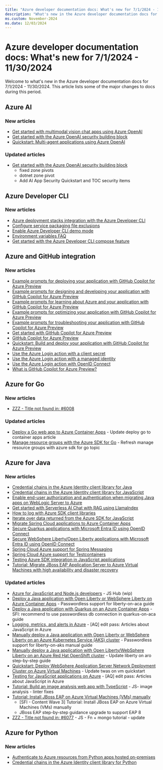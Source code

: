 ```yaml
---
title: "Azure developer documentation docs: What's new for 7/1/2024 - 11/30/2024"
description: "What's new in the Azure developer documentation docs for 7/1/2024 - 11/30/2024."
ms.custom: November-2024
ms.date: 12/03/2024
---
```


# Azure developer documentation docs: What's new for 7/1/2024 - 11/30/2024

Welcome to what's new in the Azure developer documentation docs for 7/1/2024 - 11/30/2024. This article lists some of the major changes to docs during this period.

## Azure AI

### New articles

- [Get started with multimodal vision chat apps using Azure OpenAI](./ai/get-started-app-chat-vision.md)
- [Get started with the Azure OpenAI security building block](./ai/get-started-securing-your-ai-app.md)
- [Quickstart: Multi-agent applications using Azure OpenAI](./ai/get-started-multi-agents.md)

### Updated articles

- [Get started with the Azure OpenAI security building block](./ai/get-started-securing-your-ai-app.md)
  - fixed zone pivots
  - dotnet zone pivot
  - Add AI App Security Quickstart and TOC security items

## Azure Developer CLI

### New articles

- [Azure deployment stacks integration with the Azure Developer CLI](./azure-developer-cli/azure-deployment-stacks-integration.md)
- [Configure service packaging file exclusions](./azure-developer-cli/service-packaging-ignore-files.md)
- [Enable Azure Developer CLI demo mode](./azure-developer-cli/demo-mode.md)
- [Environment variables FAQ](./azure-developer-cli/environment-variables-faq.md)
- [Get started with the Azure Developer CLI compose feature](./azure-developer-cli/azd-compose.md)

## Azure and GitHub integration

### New articles

- [Example prompts for deploying your application with GitHub Copilot for Azure Preview](./github-copilot-azure/deploy-examples.md)
- [Example prompts for designing and developing your application with GitHub Copilot for Azure Preview](./github-copilot-azure/design-develop-examples.md)
- [Example prompts for learning about Azure and your application with GitHub Copilot for Azure Preview](./github-copilot-azure/learn-examples.md)
- [Example prompts for optimizing your application with GitHub Copilot for Azure Preview](./github-copilot-azure/optimize-examples.md)
- [Example prompts for troubleshooting your application with GitHub Copilot for Azure Preview](./github-copilot-azure/troubleshoot-examples.md)
- [Get started with GitHub Copilot for Azure Preview](./github-copilot-azure/get-started.md)
- [GitHub Copilot for Azure Preview](./github-copilot-azure/index.yml)
- [Quickstart: Build and deploy your application with GitHub Copilot for Azure Preview](./github-copilot-azure/quickstart-build-deploy-applications.md)
- [Use the Azure Login action with a client secret](./github/connect-from-azure-secret.md)
- [Use the Azure Login action with a managed identity](./github/connect-from-azure-identity.md)
- [Use the Azure Login action with OpenID Connect](./github/connect-from-azure-openid-connect.md)
- [What is GitHub Copilot for Azure Preview?](./github-copilot-azure/introduction.md)

## Azure for Go

### New articles

- [ZZZ - Title not found in: #6008](./go/sdk/authentication-overview.md)

### Updated articles

- [Deploy a Go web app to Azure Container Apps](./go/deploy-container-apps.md) - Update deploy go to container apps article
- [Manage resource groups with the Azure SDK for Go](./go/manage-resource-groups.md) - Refresh manage resource groups with azure sdk for go topic

## Azure for Java

### New articles

- [Credential chains in the Azure Identity client library for Java](./java/sdk/authentication/credential-chains.md)
- [Credential chains in the Azure Identity client library for JavaScript](./javascript/sdk/credential-chains.md)
- [Enable end-user authorization and authentication when migrating Java apps on WebLogic Server to Azure](./java/migration/migrate-weblogic-with-entra-id-via-ldap.md)
- [Get started with Serverless AI Chat with RAG using LlamaIndex](./javascript/ai/get-started-app-chat-template-llamaindex.md)
- [How to log with Azure SDK client libraries](./javascript/sdk/debug-client-libraries.md)
- [Iterate over data returned from the Azure SDK for JavaScript](./javascript/sdk/loop-over-data.md)
- [Migrate Spring Cloud applications to Azure Container Apps](./java/migration/migrate-spring-cloud-to-azure-container-apps.md)
- [Secure Quarkus applications with Microsoft Entra ID using OpenID Connect](./java/ee/quarkus-with-microsoft-entra-id.md)
- [Secure WebSphere Liberty/Open Liberty applications with Microsoft Entra ID using OpenID Connect](./java/ee/liberty-with-microsoft-entra-id.md)
- [Spring Cloud Azure support for Spring Messaging](./java/spring-framework/spring-messaging-support.md)
- [Spring Cloud Azure support for Testcontainers](./java/spring-framework/testcontainers-support.md)
- [Testing Azure SDK integration in JavaScript applications](./javascript/sdk/test-sdk-integration.md)
- [Tutorial: Migrate JBoss EAP Application Server to Azure Virtual Machines with high availability and disaster recovery](./java/migration/migrate-jboss-eap-to-vms-with-ha-dr.md)

### Updated articles

- [Azure for JavaScript and Node.js developers](./javascript/index.yml) - JS Hub (wip)
- [Deploy a Java application with Open Liberty or WebSphere Liberty on Azure Container Apps](./java/ee/deploy-java-liberty-app-aca.md) - Passwordless support for liberty-on-aca guide
- [Deploy a Java application with Quarkus on an Azure Container Apps](./java/ee/deploy-java-quarkus-app.md) - SFI: recommend to use passwordless db connection in quarkus-on-aca guide
- [Logging, metrics, and alerts in Azure](./javascript/how-to/node-sdk-logging.md) - [AQ] edit pass: Articles about JavaScript in Azure
- [Manually deploy a Java application with Open Liberty or WebSphere Liberty on an Azure Kubernetes Service (AKS) cluster](./java/ee/howto-deploy-java-liberty-app-manual.md) - Passwordless support for liberty-on-aks manual guide
- [Manually deploy a Java application with Open Liberty/WebSphere Liberty on an Azure Red Hat OpenShift cluster](./java/ee/liberty-on-aro.md) - Update liberty on aro step-by-step guide
- [Quickstart: Deploy WebSphere Application Server Network Deployment Cluster on Azure Virtual Machines](./java/ee/traditional-websphere-application-server-virtual-machines.md) - Update twas on vm quickstart
- [Testing for JavaScript applications on Azure](./javascript/core/test-azure-sdk-integrated-code.md) - [AQ] edit pass: Articles about JavaScript in Azure
- [Tutorial: Build an image analysis web app with TypeScript](./javascript/tutorial/static-web-app-image-analysis.md) - JS- image analysis - linter fixes
- [Tutorial: Install JBoss EAP on Azure Virtual Machines (VMs) manually](./java/migration/migrate-jboss-eap-to-azure-vm-manually.md)
  - [SFI - Content Wave 3] Tutorial: Install JBoss EAP on Azure Virtual Machines (VMs) manually
  - JBoss EAP step-by-step guidance upgrade to support EAP 8
- [ZZZ - Title not found in: #6077](./javascript/tutorial/azure-function-cosmos-db-mongo-api.md) - JS - Fn + mongo tutorial - update

## Azure for Python

### New articles

- [Authenticate to Azure resources from Python apps hosted on-premises](./python/sdk/authentication/on-premises-apps.md)
- [Credential chains in the Azure Identity client library for Python](./python/sdk/authentication/credential-chains.md)

